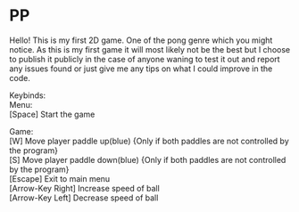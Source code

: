# PP
Hello! 
This is my first 2D game. One of the pong genre which you might notice. As this is my first game it will most likely not be the best but I 
choose to publish it publicly in the case of anyone waning to test it out and report any issues found or just give me any tips on what I could improve in the code.

Keybinds:                                                                
  Menu:                                                           
    [Space] Start the game                                                              
                                                      
  Game:                                                            
    [W] Move player paddle up(blue) {Only if both paddles are not controlled by the program}                               
    [S] Move player paddle down(blue) {Only if both paddles are not controlled by the program}                                           
    [Escape] Exit to main menu                                                                          
    [Arrow-Key Right] Increase speed of ball                                       
    [Arrow-Key Left] Decrease speed of ball                                         
    

